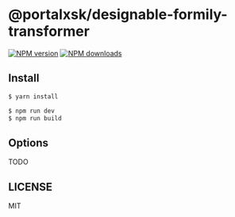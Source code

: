 # @portalxsk/designable-formily-transformer

[![NPM version](https://img.shields.io/npm/v/@portalxsk/designable-formily-transformer.svg?style=flat)](https://npmjs.org/package/@portalxsk/designable-formily-transformer)
[![NPM downloads](http://img.shields.io/npm/dm/@portalxsk/designable-formily-transformer.svg?style=flat)](https://npmjs.org/package/@portalxsk/designable-formily-transformer)

## Install

```bash
$ yarn install
```

```bash
$ npm run dev
$ npm run build
```

## Options

TODO

## LICENSE

MIT
